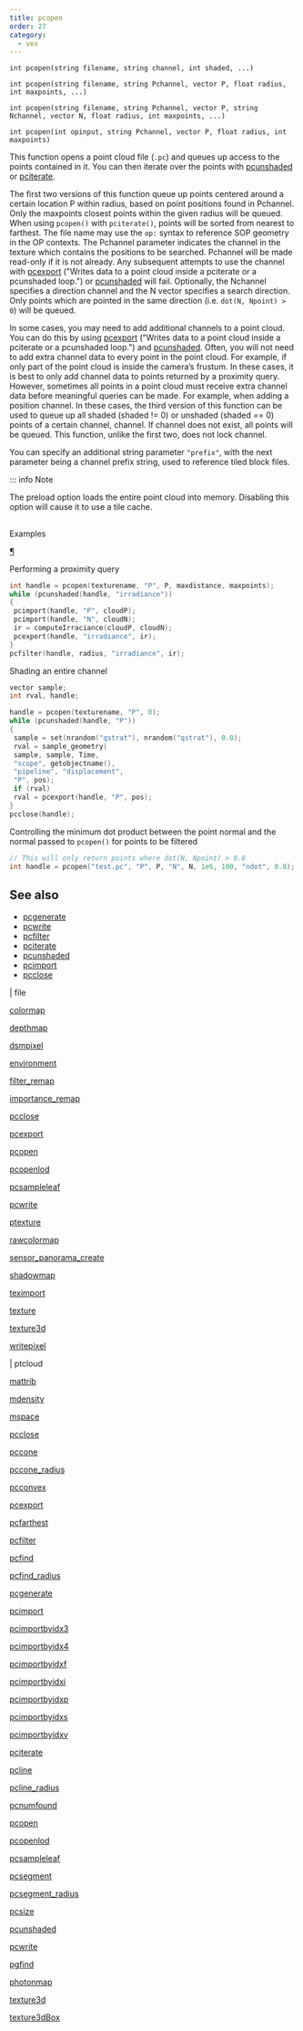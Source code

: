 ```yaml
---
title: pcopen
order: 27
category:
  - vex
---
```


`int pcopen(string filename, string channel, int shaded, ...)`

`int pcopen(string filename, string Pchannel, vector P, float radius, int maxpoints, ...)`

`int pcopen(string filename, string Pchannel, vector P, string Nchannel, vector N, float radius, int maxpoints, ...)`

`int pcopen(int opinput, string Pchannel, vector P, float radius, int maxpoints)`

This function opens a point cloud file (`.pc`) and queues up access to the
points contained in it. You can then iterate over the points with
[pcunshaded](pcunshaded.html "Iterate over all of the points of a read-write channel which haven’t
had any data written to the channel yet.") or [pciterate](pciterate.html "This function can be used to iterate over all the points which were
found in the pcopen query.").

The first two versions of this function queue up points centered around a
certain location P within radius, based on point positions found in
Pchannel. Only the maxpoints closest points within the given
radius will be queued. When using `pcopen()` with `pciterate()`, points will
be sorted from nearest to farthest. The file name may use the `op:` syntax
to reference SOP geometry in the OP contexts. The Pchannel parameter
indicates the channel in the texture which contains the positions to be
searched. Pchannel will be made read-only if it is not already. Any
subsequent attempts to use the channel with [pcexport](pcexport.html) ("Writes data to a point cloud inside a pciterate or a pcunshaded loop.") or
[pcunshaded](pcunshaded.html "Iterate over all of the points of a read-write channel which haven’t
had any data written to the channel yet.") will fail. Optionally, the Nchannel specifies a
direction channel and the N vector specifies a search direction. Only
points which are pointed in the same direction (i.e. `dot(N, Npoint) > 0`)
will be queued.

In some cases, you may need to add additional channels to a point cloud. You can do this by using [pcexport](pcexport.html) ("Writes data to a point cloud inside a pciterate or a pcunshaded loop.") and [pcunshaded](pcunshaded.html "Iterate over all of the points of a read-write channel which haven’t
had any data written to the channel yet."). Often,
you will not need to add extra channel data to every point in the point cloud. For example, if only part of the point cloud is inside the camera’s frustum.
In these cases, it is best to only add channel data to points returned by
a proximity query. However, sometimes all points in a point cloud must
receive extra channel data before meaningful queries can be made. For example, when adding a position channel. In these cases, the third version of this function can be used to queue up all shaded (shaded != 0) or unshaded (shaded == 0) points of a certain channel, channel. If channel does not exist, all points will be queued. This function, unlike the first two, does not lock channel.

You can specify an additional string parameter `"prefix"`, with the next
parameter being a channel prefix string, used to reference tiled block
files.

::: info Note

The preload option loads the entire point cloud into memory. Disabling this option will cause it to use a tile cache.

##

Examples

[¶](#examples)

Performing a proximity query

```c
int handle = pcopen(texturename, "P", P, maxdistance, maxpoints);
while (pcunshaded(handle, "irradiance"))
{
 pcimport(handle, "P", cloudP);
 pcimport(handle, "N", cloudN);
 ir = computeIrraciance(cloudP, cloudN);
 pcexport(handle, "irradiance", ir);
}
pcfilter(handle, radius, "irradiance", ir);

```

Shading an entire channel

```c
vector sample;
int rval, handle;

handle = pcopen(texturename, "P", 0);
while (pcunshaded(handle, "P"))
{
 sample = set(nrandom("qstrat"), nrandom("qstrat"), 0.0);
 rval = sample_geometry(
 sample, sample, Time,
 "scope", getobjectname(),
 "pipeline", "displacement",
 "P", pos);
 if (rval)
 rval = pcexport(handle, "P", pos);
}
pcclose(handle);

```

Controlling the minimum dot product between the point normal and the normal passed to `pcopen()` for points to be filtered

```c
// This will only return points where dot(N, Npoint) > 0.8
int handle = pcopen("test.pc", "P", P, "N", N, 1e6, 100, "ndot", 0.8);

```

## See also

- [pcgenerate](pcgenerate.html)
- [pcwrite](pcwrite.html)
- [pcfilter](pcfilter.html)
- [pciterate](pciterate.html)
- [pcunshaded](pcunshaded.html)
- [pcimport](pcimport.html)
- [pcclose](pcclose.html)

|
file

[colormap](colormap.html)

[depthmap](depthmap.html)

[dsmpixel](dsmpixel.html)

[environment](environment.html)

[filter_remap](filter_remap.html)

[importance_remap](importance_remap.html)

[pcclose](pcclose.html)

[pcexport](pcexport.html)

[pcopen](pcopen.html)

[pcopenlod](pcopenlod.html)

[pcsampleleaf](pcsampleleaf.html)

[pcwrite](pcwrite.html)

[ptexture](ptexture.html)

[rawcolormap](rawcolormap.html)

[sensor_panorama_create](sensor_panorama_create.html)

[shadowmap](shadowmap.html)

[teximport](teximport.html)

[texture](texture.html)

[texture3d](texture3d.html)

[writepixel](writepixel.html)

|
ptcloud

[mattrib](mattrib.html)

[mdensity](mdensity.html)

[mspace](mspace.html)

[pcclose](pcclose.html)

[pccone](pccone.html)

[pccone_radius](pccone_radius.html)

[pcconvex](pcconvex.html)

[pcexport](pcexport.html)

[pcfarthest](pcfarthest.html)

[pcfilter](pcfilter.html)

[pcfind](pcfind.html)

[pcfind_radius](pcfind_radius.html)

[pcgenerate](pcgenerate.html)

[pcimport](pcimport.html)

[pcimportbyidx3](pcimportbyidx3.html)

[pcimportbyidx4](pcimportbyidx4.html)

[pcimportbyidxf](pcimportbyidxf.html)

[pcimportbyidxi](pcimportbyidxi.html)

[pcimportbyidxp](pcimportbyidxp.html)

[pcimportbyidxs](pcimportbyidxs.html)

[pcimportbyidxv](pcimportbyidxv.html)

[pciterate](pciterate.html)

[pcline](pcline.html)

[pcline_radius](pcline_radius.html)

[pcnumfound](pcnumfound.html)

[pcopen](pcopen.html)

[pcopenlod](pcopenlod.html)

[pcsampleleaf](pcsampleleaf.html)

[pcsegment](pcsegment.html)

[pcsegment_radius](pcsegment_radius.html)

[pcsize](pcsize.html)

[pcunshaded](pcunshaded.html)

[pcwrite](pcwrite.html)

[pgfind](pgfind.html)

[photonmap](photonmap.html)

[texture3d](texture3d.html)

[texture3dBox](texture3dBox.html)
